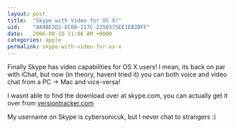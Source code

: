 ```yaml
---
layout: post
title:  "Skype with Video for OS X!"
uid:	"8A98E2D2-EC00-217C-2250375EE1EB2BFF"
date:   2006-08-10 11:06 AM +0000
categories: apple
permalink: skype-with-video-for-os-x
---
```

Finally Skype has video capabilities for OS X users! I mean, its back on par with iChat, but now (in theory, havent tried it) you can both voice and video chat from a PC -> Mac  and vice-versa!

I wasnt able to find the download over at skype.com, you can actually get it over from <a href="http://www.versiontracker.com/dyn/moreinfo/macosx/24474">versiontracker.com</a>

My username on Skype is cybersonicuk,  but I never chat to strangers :)